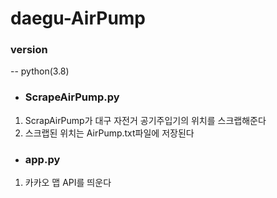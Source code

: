 # daegu-AirPump
### version
-- python(3.8)

+ ### ScrapeAirPump.py
1. ScrapAirPump가 대구 자전거 공기주입기의 위치를 스크랩해준다
2. 스크랩된 위치는 AirPump.txt파일에 저장된다

+ ### app.py
1. 카카오 맵 API를 띄운다
